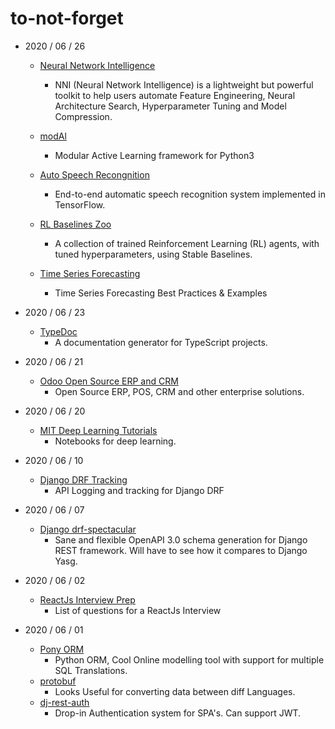 # to-not-forget

- 2020 / 06 / 26
  - [Neural Network Intelligence](https://github.com/microsoft/nni)
    - NNI (Neural Network Intelligence) is a lightweight but powerful toolkit to help users automate Feature Engineering, Neural Architecture Search, Hyperparameter Tuning and Model Compression.

  - [modAl](https://github.com/modAL-python/modAL)
    - Modular Active Learning framework for Python3
  - [Auto Speech Recongnition](https://github.com/zzw922cn/Automatic_Speech_Recognition)
    - End-to-end automatic speech recognition system implemented in TensorFlow.
  - [RL Baselines Zoo](https://github.com/araffin/rl-baselines-zoo)
    - A collection of trained Reinforcement Learning (RL) agents, with tuned hyperparameters, using Stable Baselines.
  - [Time Series Forecasting](https://github.com/microsoft/forecasting)
    - Time Series Forecasting Best Practices & Examples

- 2020 / 06 / 23
  - [TypeDoc](https://typedoc.org/)
    - A documentation generator for TypeScript projects.

- 2020 / 06 / 21
  - [Odoo Open Source ERP and CRM](https://www.odoo.com/)
    - Open Source ERP, POS, CRM and other enterprise solutions.

- 2020 / 06 / 20
  - [MIT Deep Learning Tutorials](https://github.com/lexfridman/mit-deep-learning)
    - Notebooks for deep learning.
    
- 2020 / 06 / 10
  - [Django DRF Tracking](https://github.com/lingster/drf-api-tracking)
    - API Logging and tracking for Django DRF
  
- 2020 / 06 / 07
  - [Django drf-spectacular](https://github.com/tfranzel/drf-spectacular)
    - Sane and flexible OpenAPI 3.0 schema generation for Django REST framework. Will have to see how it compares to Django Yasg.

- 2020 / 06 / 02
  - [ReactJs Interview Prep](https://github.com/sudheerj/reactjs-interview-questions)
    - List of questions for a ReactJs Interview

- 2020 / 06 / 01 
  - [Pony ORM](https://ponyorm.org/) 
    - Python ORM, Cool Online modelling tool with support for multiple SQL Translations.
  - [protobuf](https://github.com/protocolbuffers/protobuf)
    - Looks Useful for converting data between diff Languages.
  - [dj-rest-auth](https://github.com/jazzband/dj-rest-auth)
    - Drop-in Authentication system for SPA's. Can support JWT.
